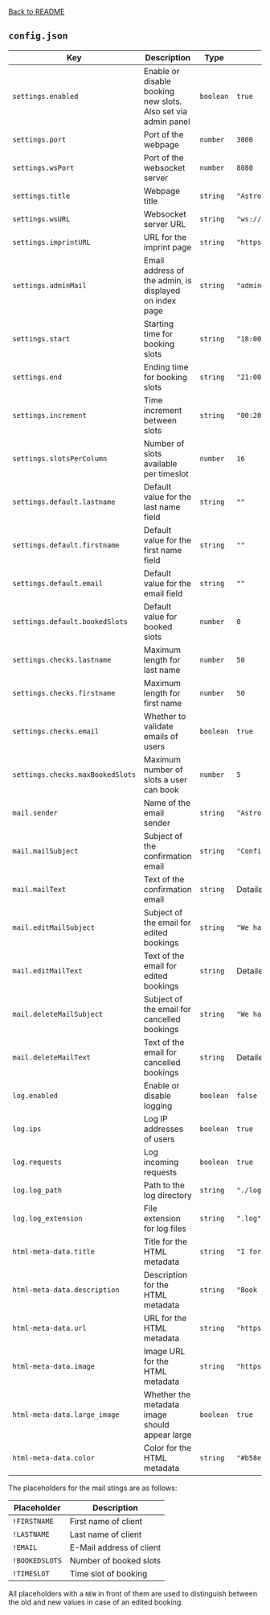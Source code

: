 [Back to README](README.md)

## `config.json`

| Key                              | Description                                                   | Type      | Default                                                             |
| -------------------------------- | ------------------------------------------------------------- | --------- | ------------------------------------------------------------------- |
| `settings.enabled`               | Enable or disable booking new slots. Also set via admin panel | `boolean` | `true`                                                              |
| `settings.port`                  | Port of the webpage                                           | `number`  | `3000`                                                              |
| `settings.wsPort`                | Port of the websocket server                                  | `number`  | `8080`                                                              |
| `settings.title`                 | Webpage title                                                 | `string`  | `"Astro Booking System"`                                            |
| `settings.wsURL`                 | Websocket server URL                                          | `string`  | `"ws://localhost:8080"`                                             |
| `settings.imprintURL`            | URL for the imprint page                                      | `string`  | `"https://example.com/imprint"`                                     |
| `settings.adminMail`             | Email address of the admin, is displayed on index page        | `string`  | `"admin@expample.com"`                                              |
| `settings.start`                 | Starting time for booking slots                               | `string`  | `"18:00"`                                                           |
| `settings.end`                   | Ending time for booking slots                                 | `string`  | `"21:00"`                                                           |
| `settings.increment`             | Time increment between slots                                  | `string`  | `"00:20"`                                                           |
| `settings.slotsPerColumn`        | Number of slots available per timeslot                        | `number`  | `16`                                                                |
| `settings.default.lastname`      | Default value for the last name field                         | `string`  | `""`                                                                |
| `settings.default.firstname`     | Default value for the first name field                        | `string`  | `""`                                                                |
| `settings.default.email`         | Default value for the email field                             | `string`  | `""`                                                                |
| `settings.default.bookedSlots`   | Default value for booked slots                                | `number`  | `0`                                                                 |
| `settings.checks.lastname`       | Maximum length for last name                                  | `number`  | `50`                                                                |
| `settings.checks.firstname`      | Maximum length for first name                                 | `number`  | `50`                                                                |
| `settings.checks.email`          | Whether to validate emails of users                           | `boolean` | `true`                                                              |
| `settings.checks.maxBookedSlots` | Maximum number of slots a user can book                       | `number`  | `5`                                                                 |
| `mail.sender`                    | Name of the email sender                                      | `string`  | `"Astro Booking System"`                                            |
| `mail.mailSubject`               | Subject of the confirmation email                             | `string`  | `"Confirmation for booking !BOOKEDSLOTS slot(s)"`                   |
| `mail.mailText`                  | Text of the confirmation email                                | `string`  | Detailed mail body with placeholders (see `config.json`)            |
| `mail.editMailSubject`           | Subject of the email for edited bookings                      | `string`  | `"We have edited your booking for the event"`                       |
| `mail.editMailText`              | Text of the email for edited bookings                         | `string`  | Detailed mail body with placeholders (see `config.json`)            |
| `mail.deleteMailSubject`         | Subject of the email for cancelled bookings                   | `string`  | `"We have canceled your booking for the event"`                     |
| `mail.deleteMailText`            | Text of the email for cancelled bookings                      | `string`  | Detailed mail body with placeholders (see `config.json`)            |
| `log.enabled`                    | Enable or disable logging                                     | `boolean` | `false`                                                             |
| `log.ips`                        | Log IP addresses of users                                     | `boolean` | `true`                                                              |
| `log.requests`                   | Log incoming requests                                         | `boolean` | `true`                                                              |
| `log.log_path`                   | Path to the log directory                                     | `string`  | `"./logs/"`                                                         |
| `log.log_extension`              | File extension for log files                                  | `string`  | `".log"`                                                            |
| `html-meta-data.title`           | Title for the HTML metadata                                   | `string`  | `"I forgot to customize my project!"`                               |
| `html-meta-data.description`     | Description for the HTML metadata                             | `string`  | `"Book your visit!"`                                                |
| `html-meta-data.url`             | URL for the HTML metadata                                     | `string`  | `"https://astro.example.com/"`                                      |
| `html-meta-data.image`           | Image URL for the HTML metadata                               | `string`  | `"https://apod.nasa.gov/apod/image/1611/PacmanCrawfordNew2048.jpg"` |
| `html-meta-data.large_image`     | Whether the metadata image should appear large                | `boolean` | `true`                                                              |
| `html-meta-data.color`           | Color for the HTML metadata                                   | `string`  | `"#b58ef2"`                                                         |

The placeholders for the mail stings are as follows:

| Placeholder    | Description              |
| -------------- | ------------------------ |
| `!FIRSTNAME`   | First name of client     |
| `!LASTNAME`    | Last name of client      |
| `!EMAIL`       | E-Mail address of client |
| `!BOOKEDSLOTS` | Number of booked slots   |
| `!TIMESLOT`    | Time slot of booking     |

All placeholders with a `NEW` in front of them are used to distinguish between the old and new values in case of an edited booking.

